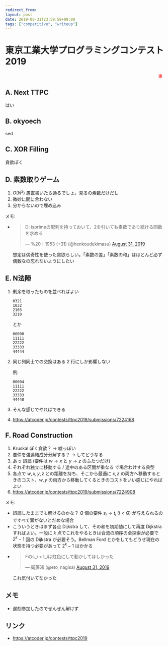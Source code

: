 ```yaml
---
redirect_from:
layout: post
date: 2019-08-31T23:59:59+09:00
tags: ["competitive", "writeup"]
---
```


# 東京工業大学プログラミングコンテスト2019

<marquee scrollamount="30">
<font color=#ff0000>東</font>
<font color=#ff8000>京</font>
<font color=#ffff00>工</font>
<font color=#80ff00>業</font>
<font color=#00ff00>大</font>
<font color=#00ff80>学</font>
</marquee>

##  A. Next TTPC

はい

## B. okyoech

sed

## C. XOR Filling

貪欲ぽく

## D. 素数取りゲーム

1.  $O(N^2)$ 愚直書いたら通るでしょ。見るの素数だけだし
1.  微妙に間に合わない
1.  分からないので埋め込み

メモ:

-   <blockquote class="twitter-tweet" data-conversation="none"><p lang="ja" dir="ltr">D: isprimeの配列を持っておいて、2を引いても素数であり続ける回数を求める</p>&mdash; %20｜1953 (+31) (@henkoudekimasu) <a href="https://twitter.com/henkoudekimasu/status/1167732538321731584?ref_src=twsrc%5Etfw">August 31, 2019</a></blockquote> <script async src="https://platform.twitter.com/widgets.js" charset="utf-8"></script>
    想定は偶奇性を使った貪欲らしい。「素数の差」「素数の和」はほとんど必ず偶数なの忘れないようにしたい

## E. N法陣

1.  剰余を取ったものを並べればよい

    ```
    0321
    1032
    2103
    3210
    ```
    
    とか
    

    ```
    00000
    11111
    22222
    33333
    44444
    ```
    
1.  同じ列同士での交換はある $2$ 行にしか影響しない

    例:
    

    ```
    00004
    11111
    22222
    33333
    44440
    ```
    
1.  そんな感じでやればできる
1.  <https://atcoder.jp/contests/ttpc2019/submissions/7224168>

## F. Road Construction


1.  Kruskal ぽく貪欲？ → 嘘っぽい
1.  要件を強連結成分分解する？ → してどうなる
1.  あっ 誤読 (要件は $w \to x$ と $y \to z$ のふたつだけ)
1.  それぞれ独立に移動する / 途中のある区間が重なる で場合わけする典型
1.  各点で $w, x, y, z$ との距離を持ち、そこから最適に $x, z$ の両方へ移動するときのコスト、$w, y$ の両方から移動してくるときのコストをいい感じにやればよい
1.  <https://atcoder.jp/contests/ttpc2019/submissions/7224908>

メモ:

-   誤読したままでも解けるのかな？ $Q$ 個の要件 $s_i \to t_i$ ($i \lt Q$) が与えられるのですべて繋がないとだめな場合
-   こういうときはまず各点 Dijkstra して、その和を初期値にして再度 Dijkstra すればよい。一般に $k$ 点でこれをやるときは合流の順序の全探索が必要で $2^k - 1$ 回の Dijkstra が必要そう。Bellman Ford とかをしてもどうせ現在の状態を持つ必要があって $2^k - 1$ はかかる
-   <blockquote class="twitter-tweet"><p lang="ja" dir="ltr">Fのs_i &lt; t_iは虹色にして動かしてほしかった</p>&mdash; 衛藤渚 (@eto_nagisa) <a href="https://twitter.com/eto_nagisa/status/1167729373174091777?ref_src=twsrc%5Etfw">August 31, 2019</a></blockquote> <script async src="https://platform.twitter.com/widgets.js" charset="utf-8"></script>
     これ気付いてなかった

## メモ

-   遅刻参加したのでぜんぜん解けず

## リンク

-   <https://atcoder.jp/contests/ttpc2019>
